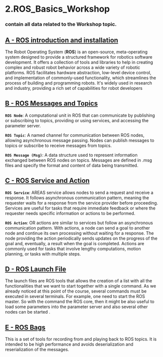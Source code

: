 # 2.ROS_Basics_Workshop

### contain all data related to the Workshop topic.

## [A - ROS introduction and installation](/ROS%20Introduction%20And%20Installation/ROS_intro.md)

The Robot Operating System (**ROS**) is an open-source, meta-operating system designed to provide a structured framework for robotics software development. It offers a collection of tools and libraries to help in creating complex and robust robot behavior across a wide variety of robotic platforms. ROS facilitates hardware abstraction, low-level device control, and implementation of commonly-used functionality, which streamlines the process of building and programming robots. It's widely used in research and industry, providing a rich set of capabilities for robot developers


## [B - ROS Messages and Topics](/ROS%20Messages%20And%20Topics/ros_topic_and_messages.md)


**`ROS Node`**: A computational unit in ROS that can communicate by publishing or subscribing to topics, providing or using services, and accessing the parameter server.

**`ROS Topic`**: A named channel for communication between ROS nodes, allowing asynchronous message passing. Nodes can publish messages to topics or subscribe to receive messages from topics.

**`ROS Message (Msg)`**: A data structure used to represent information exchanged between ROS nodes on topics. Messages are defined in .msg files and specify the format and content of data being transmitted.
## [C - ROS Service and Action](/ROS%20Services%20And%20Actions/ros_server_and_action.md)

**`ROS Service`**: AREAS service allows nodes to send a request and receive a response. It follows asynchronous communication pattern, meaning the requester waits for a response from the service provider before proceeding. Services are useful for tasks that require immediate feedback or where the requester needs specific information or actions to be performed.

**`ROS Action`**: OR actions are similar to services but follow an asynchronous communication pattern. With actions, a node can send a goal to another node and continue its own processing without waiting for a response. The node providing the action periodically sends updates on the progress of the goal and, eventually, a result when the goal is completed. Actions are commonly used for tasks that involve lengthy computations, motion planning, or tasks with multiple steps.

## [D - ROS Launch File](/ROS%20Launch%20File/launch.md)

The launch files are ROS tools that allows the creation of a list with all the functionalities that
we want to start together with a single command.
As we already noticed at this point of the course, several commands must be executed in several terminals.
For example, one need to start the ROS master.
So with the command the ROS core, then it might be also useful to load some parameters into the parameter
server and also several other nodes can be started .

## [E - ROS Bags](/ROS%20bags/bag_file.md)

This is a set of tools for recording from and playing back to ROS topics. It is intended to be high performance and avoids deserialization and reserialization of the messages.
